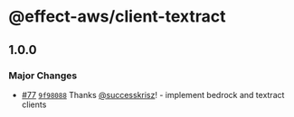 # @effect-aws/client-textract

## 1.0.0

### Major Changes

- [#77](https://github.com/floydspace/effect-aws/pull/77) [`9f98088`](https://github.com/floydspace/effect-aws/commit/9f98088422f25ecba32f2bd193c5eb28f19622cc) Thanks [@successkrisz](https://github.com/successkrisz)! - implement bedrock and textract clients
